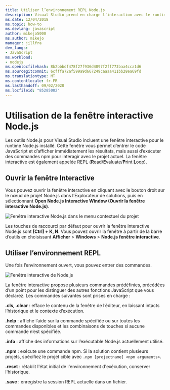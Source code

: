 ```yaml
---
title: Utiliser l’environnement REPL Node.js
description: Visual Studio prend en charge l’interaction avec le runtime Node.js
ms.date: 12/04/2018
ms.topic: how-to
ms.devlang: javascript
author: mikejo5000
ms.author: mikejo
manager: jillfra
dev_langs:
- JavaScript
ms.workload:
- nodejs
ms.openlocfilehash: 8b2bbbdf478f27f936d4897f2ff773baa4cca1d6
ms.sourcegitcommit: 6cfffa72af599a9d667249caaaa411bb28ea69fd
ms.translationtype: MT
ms.contentlocale: fr-FR
ms.lasthandoff: 09/02/2020
ms.locfileid: "85285002"
---
```

# <a name="work-with-the-nodejs-interactive-window"></a>Utilisation de la fenêtre interactive Node.js

Les outils Node.js pour Visual Studio incluent une fenêtre interactive pour le runtime Node.js installé. Cette fenêtre vous permet d’entrer le code JavaScript et d’afficher immédiatement les résultats, mais aussi d’exécuter des commandes npm pour interagir avec le projet actuel. La fenêtre interactive est également appelée REPL (**R**ead/**E**valuate/**P**rint **L**oop).

## <a name="open-the-interactive-window"></a>Ouvrir la fenêtre Interactive

Vous pouvez ouvrir la fenêtre interactive en cliquant avec le bouton droit sur le nœud de projet Node.js dans l’Explorateur de solutions, puis en sélectionnant **Open Node.js Interactive Window (Ouvrir la fenêtre interactive Node.js)**.

![Fenêtre interactive Node.js dans le menu contextuel du projet](../javascript/media/interactivewindow-open-from-project.png)

Les touches de raccourci par défaut pour ouvrir la fenêtre interactive Node.js sont **[Ctrl] + K, N**. Vous pouvez ouvrir la fenêtre à partir de la barre d’outils en choisissant **Afficher**  >  **Windows**  >  **Node.js fenêtre interactive**.

## <a name="use-the-repl"></a>Utiliser l’environnement REPL

Une fois l’environnement ouvert, vous pouvez entrer des commandes.

![Fenêtre interactive de Node.js](../javascript/media/interactivewindow.png)

La fenêtre interactive propose plusieurs commandes prédéfinies, précédées d’un point pour les distinguer des autres fonctions JavaScript que vous déclarez. Les commandes suivantes sont prises en charge :

**.cls, .clear** : efface le contenu de la fenêtre de l’éditeur, en laissant intacts l’historique et le contexte d’exécution.

**.help** : affiche l’aide sur la commande spécifiée ou sur toutes les commandes disponibles et les combinaisons de touches si aucune commande n’est spécifiée.

**.info** : affiche des informations sur l’exécutable Node.js actuellement utilisé.

**.npm** : exécute une commande npm. Si la solution contient plusieurs projets, spécifiez le projet cible avec `.npm [projectname] <npm arguments>`.

**.reset** : rétablit l'état initial de l'environnement d'exécution, conserver l'historique.

**.save** : enregistre la session REPL actuelle dans un fichier.